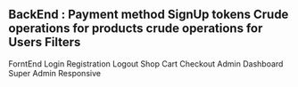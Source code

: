BackEnd :
Payment method 
SignUp tokens 
Crude operations for products
crude operations for Users
Filters
-----------------------------------------------
ForntEnd
Login 
Registration
Logout
Shop
Cart
Checkout
Admin Dashboard
Super Admin
Responsive 

